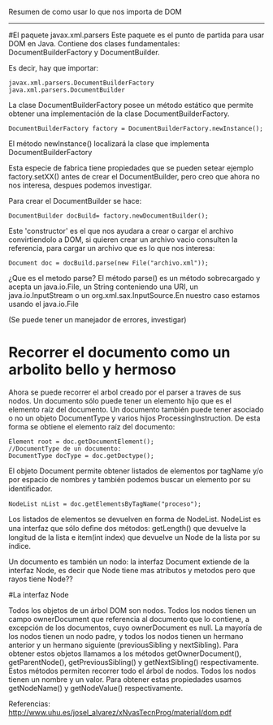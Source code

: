 Resumen de como usar lo que nos importa de DOM
***

#El paquete javax.xml.parsers
Este paquete es el punto de partida para usar DOM en Java. 
Contiene dos clases fundamentales: DocumentBuilderFactory y DocumentBuilder.

Es decir, hay que importar:

    javax.xml.parsers.DocumentBuilderFactory
    java.xml.parsers.DocumentBuilder

La clase DocumentBuilderFactory posee un método estático que permite obtener una implementación de la clase DocumentBuilderFactory.

    DocumentBuilderFactory factory = DocumentBuilderFactory.newInstance();

El método newInstance() localizará la clase que implementa DocumentBuilderFactory

Esta especie de fabrica tiene propiedades que se pueden setear ejemplo factory.setXX() antes de crear el
DocumentBuilder, pero creo que ahora no nos interesa, despues podemos investigar.

Para crear el DocumentBuilder se hace:

    DocumentBuilder docBuild= factory.newDocumentBuilder();

Este 'constructor' es el que nos ayudara a crear o cargar el archivo convirtiendolo a DOM, si quieren crear 
un archivo vacio consulten la referencia, para cargar un archivo que es lo que nos interesa:

    Document doc = docBuild.parse(new File("archivo.xml"));

¿Que es el metodo parse?
El método parse() es un método sobrecargado y acepta un java.io.File,
un String conteniendo una URI, un java.io.InputStream o un
org.xml.sax.InputSource.En nuestro caso estamos usando el java.io.File 

(Se puede tener un manejador de errores, investigar)

# Recorrer el documento como un  arbolito bello y hermoso
 
Ahora se puede recorrer el arbol creado por el parser a traves de sus nodos. 
Un documento sólo puede tener un elemento hijo que es el elemento raíz del documento.
Un documento también puede tener asociado o no un objeto DocumentType
y varios hijos ProcessingInstruction.
De esta forma se obtiene el elemento raíz del documento:

    Element root = doc.getDocumentElement();
    //DocumentType de un documento:
    DocumentType docType = doc.getDoctype();

El objeto Document permite obtener listados de elementos por tagName y/o por espacio de nombres y también 
podemos buscar un elemento por su identiﬁcador.

    NodeList nList = doc.getElementsByTagName("proceso");
    
Los listados de elementos se devuelven en forma de NodeList.
NodeList es una interfaz que sólo deﬁne dos métodos: getLength() que devuelve la longitud de la lista
e item(int index) que devuelve un Node de la lista por su índice.

Un documento es también un nodo: la interfaz Document extiende de la interfaz Node, es decir que Node tiene 
mas atributos y metodos pero que rayos tiene Node??

#La interfaz Node

Todos los objetos de un árbol DOM son nodos. Todos los nodos tienen un campo ownerDocument que referencia
al documento que lo contiene, a excepción de los documentos, cuyo ownerDocument es null. La mayoría de
los nodos tienen un nodo padre, y todos los nodos tienen un hermano anterior y un hermano siguiente 
(previousSibling y nextSibling). Para obtener estos objetos llamamos a los métodos getOwnerDocument(), 
getParentNode(), getPreviousSibling() y getNextSibling() respectivamente. Estos métodos permiten recorrer
todo el árbol de nodos.
Todos los nodos tienen un nombre y un valor. Para obtener estas propiedades usamos getNodeName() y getNodeValue() respectivamente. 



Referencias:
http://www.uhu.es/josel_alvarez/xNvasTecnProg/material/dom.pdf